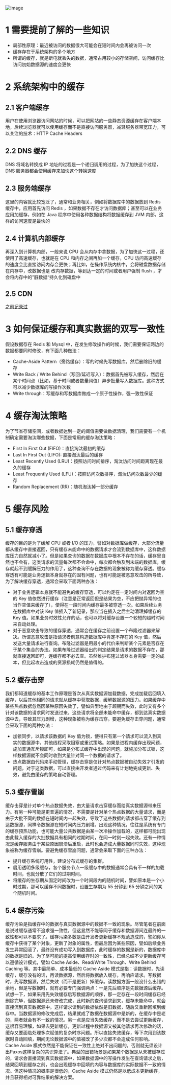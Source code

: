 ![image](https://github.com/kyiree/system-design-gpt/assets/64623867/0202777d-bd72-4fd4-8a9f-73824b71c29f)

# 1 需要提前了解的一些知识

- 局部性原理：最近被访问的数据很大可能会在短时间内会再被访问一次
- 缓存存在于系统架构的多个地方
- 所谓的缓存，就是断电就丢失的数据，通常占用较小的存储空间，访问缓存比访问初始数据源的速度会更快

# 2 系统架构中的缓存

## 2.1 客户端缓存

用户在使用浏览器访问网站的时候，可以把网站的一些静态资源缓存在客户端本地，后续浏览器就可以使用缓存而不是直接访问服务器，减轻服务器带宽压力，可以关注的技术：HTTP Cache Headers

## 2.2 DNS 缓存

DNS 将域名转换成 IP 地址的过程是一个递归调用的过程，为了加快这个过程，DNS 服务器都会使用缓存来加快这个转换速度

## 2.3 服务端缓存

这里的内容就比较宽泛了，通常和业务相关，例如将数据库中的数据放到 Redis 缓存中，应用首先访问 Redis ，如果数据不存在才访问数据库；甚至可以在业务应用加缓存，例如在 Java 程序中使用各种数据结构将数据缓存到 JVM 内部，这样的访问速度是最快的

## 2.4 计算机内部缓存

再深入到计算机内部，一般来说 CPU 会从内存中拿数据，为了加快这一过程，还使用了高速缓存，也就是在 CPU 和内存之间再加一个缓存，CPU 访问高速缓存的速度会比直接访问内存会更快；再比如，在操作系统内核中，会将磁盘数据存储在内存中，改数据也是 改内存数据，等到达一定的时间或者用户强制 flush ，才会将内存中的”脏数据“持久化到磁盘中

## 2.5 CDN

[之前记录过](https://github.com/kyiree/system-design-gpt/blob/main/%E7%B3%BB%E7%BB%9F%E8%AE%BE%E8%AE%A1%E5%9F%BA%E7%A1%80/CDN.md)

# 3 如何保证缓存和真实数据的双写一致性

假设数据存在 Redis 和 Mysql 中，在发生修改操作的时候，我们需要保证两边的数据都要同时修改，有下面几种做法：

- Cache-Aside Pattern（旁路缓存）：写的时候先写数据库，然后删除旧的缓存
- Write Back / Write Behind（写回/延迟写入）：数据首先被写入缓存，然后在某个时间点（比如，基于时间或者数量阈值）异步批量写入数据库。这种方式可以减少数据库的写操作次数
- Write through：写缓存和写数据库做成一个原子性操作，强一致性保证

# 4 缓存淘汰策略

为了节省存储空间，或者数据达到一定的阈值需要做数据清理，我们需要有一个机制确定需要淘汰哪些数据，下面是常用的缓存淘汰策略：

- First In First Out (FIFO)：直接淘汰最初的缓存
- Last In First Out (LIFO): 直接淘汰最后的缓存
- Least Recently Used (LRU)：按照访问时间排序，淘汰访问时间距离现在最久的缓存
- Least Frequently Used (LFU)：按照访问次数排序，淘汰访问次数最少的缓存
- Random Replacement (RR)：随机淘汰掉一部分缓存

# 5 缓存风险

## 5.1 缓存穿透

缓存的目的是为了缓解 CPU 或者 I/O 的压力，譬如对数据库做缓存，大部分流量都从缓存中直接返回，只有缓存未能命中的数据请求才会流到数据库中，这样数据库压力自然就减小了。但是如果查询的数据在数据库中根本不存在的话，缓存里自然也不会有，这类请求的流量每次都不会命中，每次都会触及到末端的数据库，缓存就起不到缓解压力的作用了，这种查询不存在数据的现象被称为缓存穿透。缓存穿透有可能是业务逻辑本身就存在的固有问题，也有可能是被恶意攻击的所导致，为了解决缓存穿透，通常会采取下面两种办法：

- 对于业务逻辑本身就不能避免的缓存穿透，可以约定在一定时间内对返回为空的 Key 值依然进行缓存（注意是正常返回但是结果为空，不应把抛异常的也当作空值来缓存了），使得在一段时间内缓存最多被穿透一次。如果后续业务在数据库中对该 Key 值插入了新记录，那应当在插入之后主动清理掉缓存的 Key 值。如果业务时效性允许的话，也可以将对缓存设置一个较短的超时时间来自动处理。
- 对于恶意攻击导致的缓存穿透，通常会在缓存之前设置一个布隆过滤器来解决。所谓恶意攻击是指请求者刻意构造数据库中肯定不存在的 Key 值，然后发送大量请求进行查询。布隆过滤器是用最小的代价来判断某个元素是否存在于某个集合的办法。如果布隆过滤器给出的判定结果是请求的数据不存在，那就直接返回即可，连缓存都不必去查。虽然维护布隆过滤器本身需要一定的成本，但比起攻击造成的资源损耗仍然是值得的。

## 5.2 缓存击穿

我们都知道缓存的基本工作原理是首次从真实数据源加载数据，完成加载后回填入缓存，以后其他相同的请求就从缓存中获取数据，缓解数据源的压力。如果缓存中某些热点数据忽然因某种原因失效了，譬如典型地由于超期而失效，此时又有多个针对该数据的请求同时发送过来，这些请求将全部未能命中缓存，都到达真实数据源中去，导致其压力剧增，这种现象被称为缓存击穿。要避免缓存击穿问题，通常会采取下面的两种办法：

- 加锁同步，以请求该数据的 Key 值为锁，使得只有第一个请求可以流入到真实的数据源中，其他线程采取阻塞或重试策略。如果是进程内缓存出现问题，施加普通互斥锁即可，如果是分布式缓存中出现的问题，就施加分布式锁，这样数据源就不会同时收到大量针对同一个数据的请求了。
- 热点数据由代码来手动管理，缓存击穿是仅针对热点数据被自动失效才引发的问题，对于这类数据，可以直接由开发者通过代码来有计划地完成更新、失效，避免由缓存的策略自动管理。

## 5.3 缓存雪崩

缓存击穿是针对单个热点数据失效，由大量请求击穿缓存而给真实数据源带来压力。有另一种可能是更普遍的情况，不需要是针对单个热点数据的大量请求，而是由于大批不同的数据在短时间内一起失效，导致了这些数据的请求都击穿了缓存到达数据源，同样令数据源在短时间内压力剧增。出现这种情况，往往是系统有专门的缓存预热功能，也可能大量公共数据是由某一次冷操作加载的，这样都可能出现由此载入缓存的大批数据具有相同的过期时间，在同一时刻一起失效。还有一种情况是缓存服务由于某些原因崩溃后重启，此时也会造成大量数据同时失效，这种现象被称为缓存雪崩。要避免缓存雪崩问题，通常会采取下面的三种办法：

- 提升缓存系统可用性，建设分布式缓存的集群。
- 启用透明多级缓存，各个服务节点一级缓存中的数据通常会具有不一样的加载时间，也就分散了它们的过期时间。
- 将缓存的生存期从固定时间改为一个时间段内的随机时间，譬如原本是一个小时过期，那可以缓存不同数据时，设置生存期为 55 分钟到 65 分钟之间的某个随机时间。

## 5.4 缓存污染

缓存污染是指缓存中的数据与真实数据源中的数据不一致的现象。尽管笔者在前面是说过缓存通常不追求强一致性，但这显然不能等同于缓存和数据源间连最终的一致性都可以不要求了。缓存污染多数是由开发者更新缓存不规范造成的，譬如你从缓存中获得了某个对象，更新了对象的属性，但最后因为某些原因，譬如后续业务发生异常回滚了，最终没有成功写入到数据库，此时缓存的数据是新的，数据库中的数据是旧的。为了尽可能的提高使用缓存时的一致性，已经总结不少更新缓存可以遵循设计模式，譬如 Cache Aside、Read/Write Through、Write Behind Caching 等。其中最简单、成本最低的 Cache Aside 模式是指：读数据时，先读缓存，缓存没有的话，再读数据源，然后将数据放入缓存，再响应请求。写数据时，先写数据源，然后失效（而不是更新）掉缓存。读数据方面一般没什么出错的余地，但是写数据时，就有必要专门强调两点：一是先后顺序是先数据源后缓存。试想一下，如果采用先失效缓存后写数据源的顺序，那一定存在一段时间缓存已经删除完毕，但数据源还未修改完成，此时新的查询请求到来，缓存未能命中，就会直接流到真实数据源中。这样请求读到的数据依然是旧数据，随后又重新回填到缓存中。当数据源的修改完成后，结果就成了数据在数据源中是新的，在缓存中是老的，两者就会有不一致的情况。另一点是应当失效缓存，而不是去尝试更新缓存，这很容易理解，如果去更新缓存，更新过程中数据源又被其他请求再次修改的话，缓存又要面临处理多次赋值的复杂时序问题。所以直接失效缓存，等下次用到该数据时自动回填，期间无论数据源中的值被改了多少次都不会造成任何影响。Cache Aside 模式依然是不能保证在一致性上绝对不出问题的，否则就无须设计出Paxos这样复杂的共识算法了。典型的出错场景是如果某个数据是从未被缓存过的，请求会直接流到真实数据源中，如果数据源中的写操作发生在查询请求之后，结果回填到缓存之前，也会出现缓存中回填的内容与数据库的实际数据不一致的情况。但这种情况的概率是很低的，Cache Aside 模式仍然是以低成本更新缓存，并且获得相对可靠结果的解决方案。
